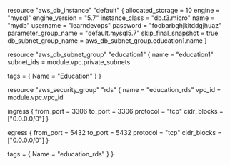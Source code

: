resource "aws_db_instance" "default" {
  allocated_storage    = 10
  engine               = "mysql"
  engine_version       = "5.7"
  instance_class       = "db.t3.micro"
  name                 = "mydb"
  username             = "learndevops"
  password             = "foobarbghjkitddgjhuaz"
  parameter_group_name = "default.mysql5.7"
  skip_final_snapshot  = true
  db_subnet_group_name   = aws_db_subnet_group.education1.name
}



resource "aws_db_subnet_group" "education1" {
  name       = "education1"
  subnet_ids = module.vpc.private_subnets

  tags = {
    Name = "Education"
  }
}




resource "aws_security_group" "rds" {
  name   = "education_rds"
  vpc_id = module.vpc.vpc_id

  ingress {
    from_port   = 3306
    to_port     = 3306
    protocol    = "tcp"
    cidr_blocks = ["0.0.0.0/0"]
  }

  egress {
    from_port   = 5432
    to_port     = 5432
    protocol    = "tcp"
    cidr_blocks = ["0.0.0.0/0"]
  }

  tags = {
    Name = "education_rds"
  }
}